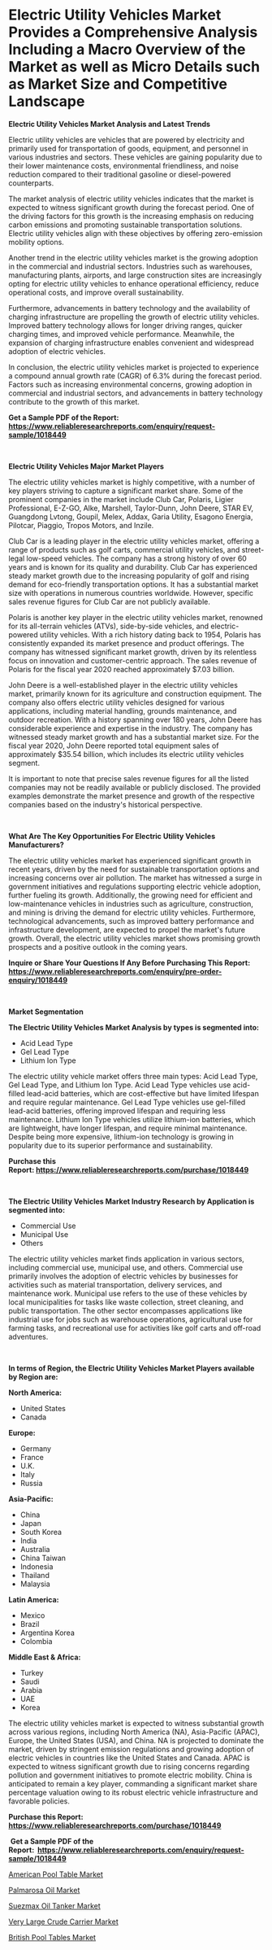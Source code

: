 <p><h1>Electric Utility Vehicles Market Provides a Comprehensive Analysis Including a Macro Overview of the Market as well as Micro Details such as Market Size and Competitive Landscape</h1></p><p><strong>Electric Utility Vehicles Market Analysis and Latest Trends</strong></p>
<p><p>Electric utility vehicles are vehicles that are powered by electricity and primarily used for transportation of goods, equipment, and personnel in various industries and sectors. These vehicles are gaining popularity due to their lower maintenance costs, environmental friendliness, and noise reduction compared to their traditional gasoline or diesel-powered counterparts.</p><p>The market analysis of electric utility vehicles indicates that the market is expected to witness significant growth during the forecast period. One of the driving factors for this growth is the increasing emphasis on reducing carbon emissions and promoting sustainable transportation solutions. Electric utility vehicles align with these objectives by offering zero-emission mobility options.</p><p>Another trend in the electric utility vehicles market is the growing adoption in the commercial and industrial sectors. Industries such as warehouses, manufacturing plants, airports, and large construction sites are increasingly opting for electric utility vehicles to enhance operational efficiency, reduce operational costs, and improve overall sustainability.</p><p>Furthermore, advancements in battery technology and the availability of charging infrastructure are propelling the growth of electric utility vehicles. Improved battery technology allows for longer driving ranges, quicker charging times, and improved vehicle performance. Meanwhile, the expansion of charging infrastructure enables convenient and widespread adoption of electric vehicles.</p><p>In conclusion, the electric utility vehicles market is projected to experience a compound annual growth rate (CAGR) of 6.3% during the forecast period. Factors such as increasing environmental concerns, growing adoption in commercial and industrial sectors, and advancements in battery technology contribute to the growth of this market.</p></p>
<p><strong>Get a Sample PDF of the Report:&nbsp; <a href="https://www.reliableresearchreports.com/enquiry/request-sample/1018449">https://www.reliableresearchreports.com/enquiry/request-sample/1018449</a></strong></p>
<p>&nbsp;</p>
<p><strong>Electric Utility Vehicles Major Market Players</strong></p>
<p><p>The electric utility vehicles market is highly competitive, with a number of key players striving to capture a significant market share. Some of the prominent companies in the market include Club Car, Polaris, Ligier Professional, E-Z-GO, Alke, Marshell, Taylor-Dunn, John Deere, STAR EV, Guangdong Lvtong, Goupil, Melex, Addax, Garia Utility, Esagono Energia, Pilotcar, Piaggio, Tropos Motors, and Inzile.</p><p>Club Car is a leading player in the electric utility vehicles market, offering a range of products such as golf carts, commercial utility vehicles, and street-legal low-speed vehicles. The company has a strong history of over 60 years and is known for its quality and durability. Club Car has experienced steady market growth due to the increasing popularity of golf and rising demand for eco-friendly transportation options. It has a substantial market size with operations in numerous countries worldwide. However, specific sales revenue figures for Club Car are not publicly available.</p><p>Polaris is another key player in the electric utility vehicles market, renowned for its all-terrain vehicles (ATVs), side-by-side vehicles, and electric-powered utility vehicles. With a rich history dating back to 1954, Polaris has consistently expanded its market presence and product offerings. The company has witnessed significant market growth, driven by its relentless focus on innovation and customer-centric approach. The sales revenue of Polaris for the fiscal year 2020 reached approximately $7.03 billion.</p><p>John Deere is a well-established player in the electric utility vehicles market, primarily known for its agriculture and construction equipment. The company also offers electric utility vehicles designed for various applications, including material handling, grounds maintenance, and outdoor recreation. With a history spanning over 180 years, John Deere has considerable experience and expertise in the industry. The company has witnessed steady market growth and has a substantial market size. For the fiscal year 2020, John Deere reported total equipment sales of approximately $35.54 billion, which includes its electric utility vehicles segment.</p><p>It is important to note that precise sales revenue figures for all the listed companies may not be readily available or publicly disclosed. The provided examples demonstrate the market presence and growth of the respective companies based on the industry's historical perspective.</p></p>
<p>&nbsp;</p>
<p><strong>What Are The Key Opportunities For Electric Utility Vehicles Manufacturers?</strong></p>
<p><p>The electric utility vehicles market has experienced significant growth in recent years, driven by the need for sustainable transportation options and increasing concerns over air pollution. The market has witnessed a surge in government initiatives and regulations supporting electric vehicle adoption, further fueling its growth. Additionally, the growing need for efficient and low-maintenance vehicles in industries such as agriculture, construction, and mining is driving the demand for electric utility vehicles. Furthermore, technological advancements, such as improved battery performance and infrastructure development, are expected to propel the market's future growth. Overall, the electric utility vehicles market shows promising growth prospects and a positive outlook in the coming years.</p></p>
<p><strong>Inquire or Share Your Questions If Any Before Purchasing This Report: <a href="https://www.reliableresearchreports.com/enquiry/pre-order-enquiry/1018449">https://www.reliableresearchreports.com/enquiry/pre-order-enquiry/1018449</a></strong></p>
<p>&nbsp;</p>
<p><strong>Market Segmentation</strong></p>
<p><strong>The Electric Utility Vehicles Market Analysis by types is segmented into:</strong></p>
<p><ul><li>Acid Lead Type</li><li>Gel Lead Type</li><li>Lithium Ion Type</li></ul></p>
<p><p>The electric utility vehicle market offers three main types: Acid Lead Type, Gel Lead Type, and Lithium Ion Type. Acid Lead Type vehicles use acid-filled lead-acid batteries, which are cost-effective but have limited lifespan and require regular maintenance. Gel Lead Type vehicles use gel-filled lead-acid batteries, offering improved lifespan and requiring less maintenance. Lithium Ion Type vehicles utilize lithium-ion batteries, which are lightweight, have longer lifespan, and require minimal maintenance. Despite being more expensive, lithium-ion technology is growing in popularity due to its superior performance and sustainability.</p></p>
<p><strong>Purchase this Report:&nbsp;<a href="https://www.reliableresearchreports.com/purchase/1018449">https://www.reliableresearchreports.com/purchase/1018449</a></strong></p>
<p>&nbsp;</p>
<p><strong>The Electric Utility Vehicles Market Industry Research by Application is segmented into:</strong></p>
<p><ul><li>Commercial Use</li><li>Municipal Use</li><li>Others</li></ul></p>
<p><p>The electric utility vehicles market finds application in various sectors, including commercial use, municipal use, and others. Commercial use primarily involves the adoption of electric vehicles by businesses for activities such as material transportation, delivery services, and maintenance work. Municipal use refers to the use of these vehicles by local municipalities for tasks like waste collection, street cleaning, and public transportation. The other sector encompasses applications like industrial use for jobs such as warehouse operations, agricultural use for farming tasks, and recreational use for activities like golf carts and off-road adventures.</p></p>
<p>&nbsp;</p>
<p><strong>In terms of Region, the Electric Utility Vehicles Market Players available by Region are:</strong></p>
<p>
    <p> <strong> North America: </strong>
        <ul>
            <li>United States</li>
            <li>Canada</li>
        </ul>
        </p> 
    <p> <strong> Europe: </strong>
        <ul>
            <li>Germany</li>
            <li>France</li>
            <li>U.K.</li>
            <li>Italy</li>
            <li>Russia</li>
        </ul>
        </p> 
    <p> <strong> Asia-Pacific: </strong>
        <ul>
            <li>China</li>
            <li>Japan</li>
            <li>South Korea</li>
            <li>India</li>
            <li>Australia</li>
            <li>China Taiwan</li>
            <li>Indonesia</li>
            <li>Thailand</li>
            <li>Malaysia</li>
        </ul>
        </p> 
    <p> <strong> Latin America: </strong>
        <ul>
            <li>Mexico</li>
            <li>Brazil</li>
            <li>Argentina Korea</li>
            <li>Colombia</li>
        </ul>
        </p> 
    <p> <strong> Middle East & Africa: </strong>
        <ul>
            <li>Turkey</li>
            <li>Saudi</li>
            <li>Arabia</li>
            <li>UAE</li>
            <li>Korea</li>
        </ul>
    </p>
    </p>
<p><p>The electric utility vehicles market is expected to witness substantial growth across various regions, including North America (NA), Asia-Pacific (APAC), Europe, the United States (USA), and China. NA is projected to dominate the market, driven by stringent emission regulations and growing adoption of electric vehicles in countries like the United States and Canada. APAC is expected to witness significant growth due to rising concerns regarding pollution and government initiatives to promote electric mobility. China is anticipated to remain a key player, commanding a significant market share percentage valuation owing to its robust electric vehicle infrastructure and favorable policies.</p></p>
<p><strong>Purchase this Report: <a href="https://www.reliableresearchreports.com/purchase/1018449">https://www.reliableresearchreports.com/purchase/1018449</a></strong></p>
<p>&nbsp;<strong>Get a Sample PDF of the Report:&nbsp;&nbsp;<a href="https://www.reliableresearchreports.com/enquiry/request-sample/1018449">https://www.reliableresearchreports.com/enquiry/request-sample/1018449</a></strong></p>
<p><strong></strong></p>
<p><p><a href="https://medium.com/@jeremybates83/american-pool-table-market-outlook-industry-overview-and-forecast-2023-to-2030-596719512bf5">American Pool Table Market</a></p><p><a href="https://www.linkedin.com/pulse/palmarosa-oil-market-research-report-unlocks-analysis-0t0ve/">Palmarosa Oil Market</a></p><p><a href="https://github.com/abbypearson7765/Market-Research-Report-List-1/blob/main/suezmax-oil-tanker-market.md">Suezmax Oil Tanker Market</a></p><p><a href="https://github.com/grishafomin4852/Market-Research-Report-List-1/blob/main/very-large-crude-carrier-market.md">Very Large Crude Carrier Market</a></p><p><a href="https://medium.com/@nicholasstewart02/british-pool-tables-market-analysis-and-sze-forecasted-for-period-from-2023-to-2030-0a5c16193bbc">British Pool Tables Market</a></p></p>